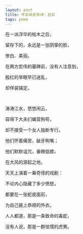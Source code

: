 ```yaml
---
layout: post
title: 怀古咏史杂诗：吕后
tags: poem
---
```



在一派浮华的枯木之后，

留存下的，永远是一张阴挚的脸，

惨白、美丽。

在两方宏伟的墓碑前，没有人注意到，

殷红的旱眼早已迷乱，

却佯装镇定。

<br>

涛涛江水，悠悠闲云，

容得下大夫们蝇营狗苟，

却不接受一个女人独断专行。

他们怀着痛苦，龇牙咧嘴；

他们默默诅咒，垂眼低膝。

在大风的源起之地，

天天上演着一幕奇怪的戏剧：

不论内心隐藏了多少愤怒，

都要在一张蛇皮面前，

为自己披上恭顺的外衣。

人人都道，那是一条致命的毒蛇，

没有人说，那是一群怯懦的虎罴。

